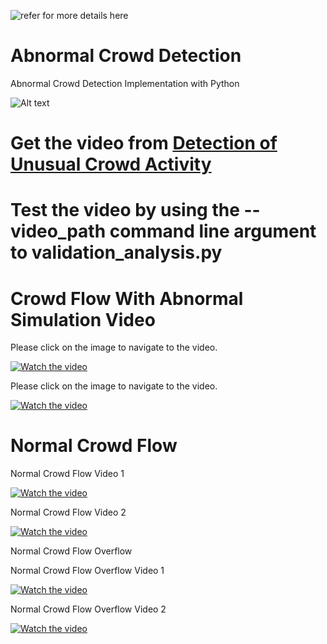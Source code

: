 ![refer for more details here]()
# Abnormal Crowd Detection
Abnormal Crowd Detection Implementation with Python

![Alt text](/picture1.png?raw=true "Function Pick")

# Get the video from [Detection of Unusual Crowd Activity](http://mha.cs.umn.edu/proj_events.shtml)

# Test the video by using the --video_path command line argument to validation_analysis.py 

# Crowd Flow With Abnormal Simulation Video

Please click on the image to navigate to the video.

[![Watch the video](http://img.youtube.com/vi/6N8IgeqhNNI/0.jpg)](https://youtu.be/6N8IgeqhNNI)


Please click on the image to navigate to the video.

[![Watch the video](http://img.youtube.com/vi/rEJpO0L2Psg/0.jpg)](https://youtu.be/rEJpO0L2Psg)

# Normal Crowd Flow

Normal Crowd Flow Video 1

[![Watch the video](http://img.youtube.com/vi/Bo0m3trfnj0/0.jpg)](https://youtu.be/Bo0m3trfnj0)

Normal Crowd Flow Video 2

[![Watch the video](http://img.youtube.com/vi/hGkHmI9sZx8/0.jpg)](https://youtu.be/hGkHmI9sZx8)


Normal Crowd Flow Overflow

Normal Crowd Flow Overflow Video 1

[![Watch the video](http://img.youtube.com/vi/KYTwRdDtEJ8/0.jpg)](https://youtu.be/KYTwRdDtEJ8)

Normal Crowd Flow Overflow Video 2

[![Watch the video](http://img.youtube.com/vi/XXTl5A4ZDSg/0.jpg)](https://youtu.be/XXTl5A4ZDSg)


